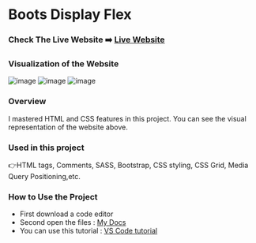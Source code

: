 # Boots Display Flex


### Check The Live Website ➡️  [Live Website](https://sekunev.github.io/Projects/23_Boots_Disp_Flex/)


### Visualization of the Website
![image](https://user-images.githubusercontent.com/101554737/188864847-db5aa4e3-56e6-403e-83da-40c05951ceae.png)
![image](https://user-images.githubusercontent.com/101554737/188864887-c71f3b4a-03ba-4dd7-81fd-10582d5dc38a.png)
![image](https://user-images.githubusercontent.com/101554737/188864924-b6abddf4-f2e1-4ed3-97bd-e60e31a36faf.png)




### Overview
I mastered HTML and CSS features in this project. You can see the visual representation of the website above.

### Used in this project
👉HTML tags, Comments, SASS, Bootstrap, CSS styling, CSS Grid, Media Query Positioning,etc.

### How to Use the Project
+ First download a code editor
+ Second open the files : [My Docs](https://github.com/Sekunev/Projects/tree/main/23_Boots_Disp_Flex)
+ You can use this tutorial : [VS Code tutorial](https://www.youtube.com/watch?v=fJEbVCrEMSE)

